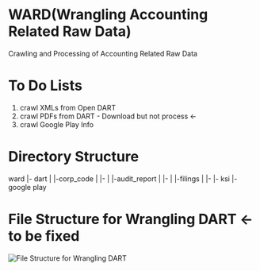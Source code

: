 # WARD(Wrangling Accounting Related Raw Data)

Crawling and Processing of Accounting Related Raw Data

# To Do Lists

1. crawl XMLs from Open DART
2. crawl PDFs from DART - Download but not process <- 
3. crawl Google Play Info

# Directory Structure
ward 
|- dart
|     |-corp_code
|          |- 
|     |-audit_report
|          |-
|     |-filings
|          |- 
|- ksi
|- google play


# File Structure for Wrangling DART <- to be fixed
![File Structure for Wrangling DART](https://github.com/blu2ego/ward/blob/master/images/file_structure.png "File Structure for Wrangling DART")
